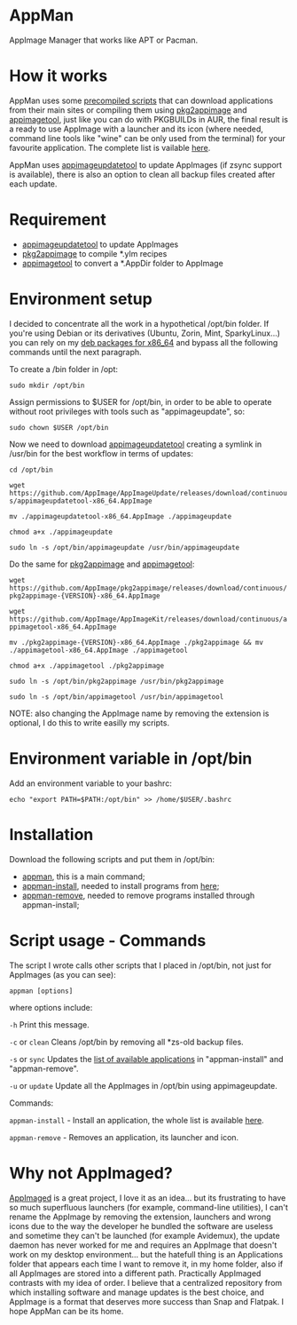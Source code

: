 # AppMan
AppImage Manager that works like APT or Pacman.

# How it works

AppMan uses some [precompiled scripts](https://github.com/ivan-hc/AppMan/tree/main/applications) that can download applications from their main sites or compiling them using [pkg2appimage](https://github.com/AppImage/pkg2appimage) and [appimagetool](https://github.com/AppImage/AppImageKit), just like you can do with PKGBUILDs in AUR, the final result is a ready to use AppImage with a launcher and its icon (where needed, command line tools like "wine" can be only used from the terminal) for your favourite application. The complete list is vailable [here](https://github.com/ivan-hc/AppMan/tree/main/applications).

AppMan uses [appimageupdatetool](https://github.com/AppImage/AppImageUpdate) to update AppImages (if zsync support is available), there is also an option to clean all backup files created after each update.

# Requirement
- [appimageupdatetool](https://github.com/AppImage/AppImageUpdate) to update AppImages
- [pkg2appimage](https://github.com/AppImage/pkg2appimage) to compile *.ylm recipes
- [appimagetool](https://github.com/AppImage/AppImageKit) to convert a *.AppDir folder to AppImage

# Environment setup
I decided to concentrate all the work in a hypothetical /opt/bin folder. If you're using Debian or its derivatives (Ubuntu, Zorin, Mint, SparkyLinux...) you can rely on my [deb packages for x86_64](https://github.com/ivan-hc/AppImage-Tools-for-Debian) and bypass all the following commands until the next paragraph.

To create a /bin folder in /opt:

`sudo mkdir /opt/bin`

Assign permissions to $USER for /opt/bin, in order to be able to operate without root privileges with tools such as "appimageupdate", so:

`sudo chown $USER /opt/bin`

Now we need to download [appimageupdatetool](https://github.com/AppImage/AppImageUpdate) creating a symlink in /usr/bin for the best workflow in terms of updates:

`cd /opt/bin`

`wget https://github.com/AppImage/AppImageUpdate/releases/download/continuous/appimageupdatetool-x86_64.AppImage`

`mv ./appimageupdatetool-x86_64.AppImage ./appimageupdate`

`chmod a+x ./appimageupdate`

`sudo ln -s /opt/bin/appimageupdate /usr/bin/appimageupdate`

Do the same for [pkg2appimage](https://github.com/AppImage/pkg2appimage) and [appimagetool](https://github.com/AppImage/AppImageKit):

`wget https://github.com/AppImage/pkg2appimage/releases/download/continuous/pkg2appimage-{VERSION}-x86_64.AppImage`

`wget https://github.com/AppImage/AppImageKit/releases/download/continuous/appimagetool-x86_64.AppImage`

`mv ./pkg2appimage-{VERSION}-x86_64.AppImage ./pkg2appimage && mv ./appimagetool-x86_64.AppImage ./appimagetool`

`chmod a+x ./appimagetool ./pkg2appimage`

`sudo ln -s /opt/bin/pkg2appimage /usr/bin/pkg2appimage`

`sudo ln -s /opt/bin/appimagetool /usr/bin/appimagetool`

NOTE: also changing the AppImage name by removing the extension is optional, I do this to write easilly my scripts.

# Environment variable in /opt/bin
Add an environment variable to your bashrc:

`echo "export PATH=$PATH:/opt/bin" >> /home/$USER/.bashrc`

# Installation
Download the following scripts and put them in /opt/bin:

- [appman](https://raw.githubusercontent.com/ivan-hc/AppMan/main/opt/bin/appman), this is a main command;
- [appman-install](https://raw.githubusercontent.com/ivan-hc/AppMan/main/opt/bin/appman-install), needed to install programs from [here](https://github.com/ivan-hc/AppMan/tree/main/applications);
- [appman-remove](https://raw.githubusercontent.com/ivan-hc/AppMan/main/opt/bin/appman-remove), needed to remove programs installed through appman-install;

# Script usage - Commands
The script I wrote calls other scripts that I placed in /opt/bin, not just for AppImages (as you can see):

`appman [options]`

where options include:

`-h`		          Print this message.

`-c` or `clean`	  Cleans /opt/bin by removing all *zs-old backup files.

`-s` or `sync`   Updates the [list of available applications](https://github.com/ivan-hc/AppMan/tree/main/applications) in "appman-install" and "appman-remove".

`-u` or `update`	Update all the AppImages in /opt/bin using appimageupdate.

 Commands:

  `appman-install` - Install an application, the whole list is available [here](https://github.com/ivan-hc/AppMan/tree/main/applications).
  
  `appman-remove` - Removes an application, its launcher and icon.
  
  
# Why not AppImaged?
[AppImaged](https://github.com/probonopd/go-appimage) is a great project, I love it as an idea... but its frustrating to have so much superfluous launchers (for example, command-line utilities), I can't rename the AppImage by removing the extension, launchers and wrong icons due to the way the developer he bundled the software are useless and sometime they can't be launched (for example Avidemux), the update daemon has never worked for me and requires an AppImage that doesn't work on my desktop environment... but the hatefull thing is an Applications folder that appears each time I want to remove it, in my home folder, also if all AppImages are stored into a different path.
Practically AppImaged contrasts with my idea of order.
I believe that a centralized repository from which installing software and manage updates is the best choice, and AppImage is a format that deserves more success than Snap and Flatpak. I hope AppMan can be its home.
